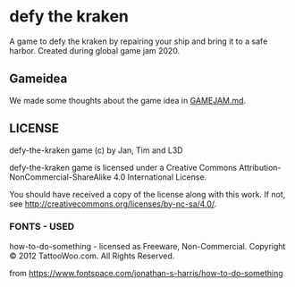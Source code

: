  defy the kraken
===================

A game to defy the kraken by repairing your ship and bring it to a safe harbor. Created during global game jam 2020.

 Gameidea
------------
We made some thoughts about the game idea in [GAMEJAM.md](other/GAMEJAM.md).



 LICENSE
-----------
defy-the-kraken game (c) by Jan, Tim and L3D

defy-the-kraken game is licensed under a
Creative Commons Attribution-NonCommercial-ShareAlike 4.0 International License.

You should have received a copy of the license along with this
work. If not, see <http://creativecommons.org/licenses/by-nc-sa/4.0/>.

### FONTS - USED
how-to-do-something - licensed as Freeware, Non-Commercial.
Copyright © 2012 TattooWoo.com. All Rights Reserved.

from <https://www.fontspace.com/jonathan-s-harris/how-to-do-something>